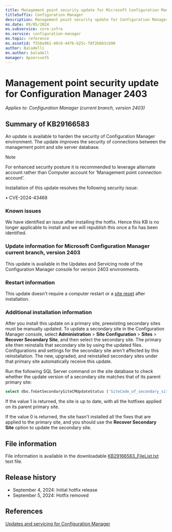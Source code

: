 ```yaml
---
title: Management point security update for Microsoft Configuration Manager version 2403
titleSuffix: Configuration Manager
description: Management point security update for Configuration Manager 2403
ms.date: 09/05/2024
ms.subservice: core-infra
ms.service: configuration-manager
ms.topic: reference
ms.assetid: f558a961-40c8-447b-b25c-f8f2b663cb90
author: Baladelli
ms.author: baladell
manager: Apoorvseth
---
```


# Management point security update for Configuration Manager 2403

*Applies to: Configuration Manager (current branch, version 2403)*

## Summary of KB29166583
<!-- 29166583 -->
An update is available to harden the security of Configuration Manager environment. The update improves the security of connections between the management point and site server database. 

  > [!NOTE]
  > For enhanced security posture it is recommended to leverage alternate account rather than Computer account for ‘Management point connection account’.

Installation of this update resolves the following security issue:

•	CVE-2024-43468 

### Known issues

We have identified an issue after installing the hotfix. Hence this KB is no longer applicable to install and we will republish this once a fix has been identified.

### Update information for Microsoft Configuration Manager current branch, version 2403

This update is available in the Updates and Servicing node of the Configuration Manager console for version 2403 environments.

### Restart information

This update doesn't require a computer restart or a [site reset](../../core/servers/manage/modify-your-infrastructure.md#bkmk_reset) after installation.

### Additional installation information

After you install this update on a primary site, preexisting secondary sites must be manually updated. To update a secondary site in the Configuration Manager console, select **Administration** > **Site Configuration** > **Sites** >  **Recover Secondary Site**, and then select the secondary site. The primary site then reinstalls that secondary site by using the updated files. Configurations and settings for the secondary site aren't affected by this reinstallation. The new, upgraded, and reinstalled secondary sites under that primary site automatically receive this update.

Run the following SQL Server command on the site database to check whether the update version of a secondary site matches that of its parent primary site:
   ```sql
   select dbo.fnGetSecondarySiteCMUpdateStatus ('SiteCode_of_secondary_site')
   ```
If the value 1 is returned, the site is up to date, with all the hotfixes applied on its parent primary site.

If the value 0 is returned, the site hasn't installed all the fixes that are applied to the primary site, and you should use the **Recover Secondary Site** option to update the secondary site.

## File information
File information is available in the downloadable [KB29166583_FileList.txt](https://aka.ms/KB29166583_FileList_2403) text file.

## Release history
- September 4, 2024: Initial hotfix release
- September 5, 2024: Hotfix removed

## References
[Updates and servicing for Configuration Manager](../../core/servers/manage/updates.md)
